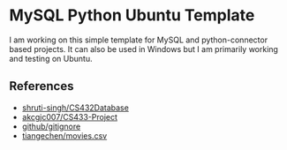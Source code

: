 # MySQL Python Ubuntu Template

I am working on this simple template for MySQL and python-connector based projects. It can also be used in Windows but I am primarily working and testing on Ubuntu.

## References

- [shruti-singh/CS432Database](https://github.com/shruti-singh/CS432Database)
- [akcgjc007/CS433-Project](https://github.com/akcgjc007/CS433-Project)
- [github/gitignore](https://github.com/github/gitignore/blob/main/Python.gitignore)
- [tiangechen/movies.csv](https://gist.github.com/tiangechen/b68782efa49a16edaf07dc2cdaa855ea)
